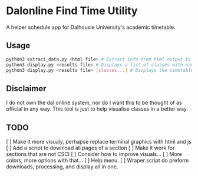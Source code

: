 # Dalonline Find Time Utility

A helper schedule app for Dalhousie University's academic timetable.

## Usage
```bash
python3 extract_data.py <html file> # Extract info from html output to a file called results
python3 display.py <results file> # Displays a list of classes with names.
python3 display.py <results file> [classes...] # Displays the timetable featuring those classes
```

## Disclaimer
I do not own the dal online system, nor do I want this to be thought of as official in any way.
This tool is just to help visualise classes in a better way.

## TODO
[ ] Make it more visualy, perhapse replace terminal graphics with html and js
[ ] Add a script to download all pages of a section
[ ] Make it work for sections that are not CSCI
[ ] Consider how to improve visuals...
[ ] More colors, more options with that...
[ ] Help menu.
[ ] Wraper script do preform downloads, processing, and display all in one.
